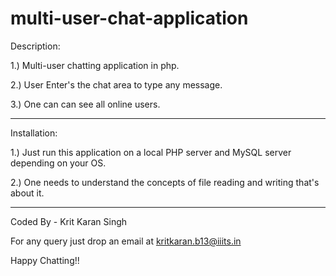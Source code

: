# multi-user-chat-application



Description:

1.) Multi-user chatting application in php.

2.) User Enter's the chat area to type any message.

3.) One can can see all online users.

----------------------------

Installation:


1.) Just run this application on  a local PHP server and MySQL server depending on your OS.

2.) One needs to understand the concepts of file reading and writing that's about it.


-----------------------------

Coded By - Krit Karan Singh


For any query just drop an email at kritkaran.b13@iiits.in

Happy Chatting!!
